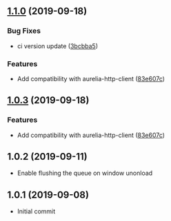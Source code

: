 ## [1.1.0](https://github.com/nalch/aurelia-logging-api/compare/v1.0.3...v1.1.0) (2019-09-18)


### Bug Fixes

* ci version update ([3bcbba5](https://github.com/nalch/aurelia-logging-api/commit/3bcbba5))


### Features

* Add compatibility with aurelia-http-client ([83e607c](https://github.com/nalch/aurelia-logging-api/commit/83e607c))



## [1.0.3](https://github.com/nalch/aurelia-logging-api/compare/v1.0.2...v1.0.3) (2019-09-18)


### Features

* Add compatibility with aurelia-http-client ([83e607c](https://github.com/nalch/aurelia-logging-api/commit/83e607c))



## 1.0.2 (2019-09-11)
- Enable flushing the queue on window unonload

## 1.0.1 (2019-09-08)
- Initial commit
